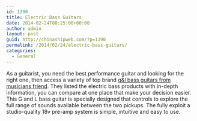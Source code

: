 ```yaml
---
id: 1390
title: Electric Bass Guitars
date: 2014-02-24T08:25:00+00:00
author: admin
layout: post
guid: http://chinashipweb.com/?p=1390
permalink: /2014/02/24/electric-bass-guitars/
categories:
  - General
---
```

As a guitarist, you need the best performance guitar and looking for the right one, then access a variety of top brand [g&l bass guitars from musicians friend](http://www.musiciansfriend.com/electric-bass/gl). They listed the electric bass products with in-depth information, you can compare at one place that make your decision easier. This G and L bass guitar is specially designed that controls to explore the full range of sounds available between the two pickups. The fully exploit a studio-quality 18v pre-amp system is simple, intuitive and easy to use.